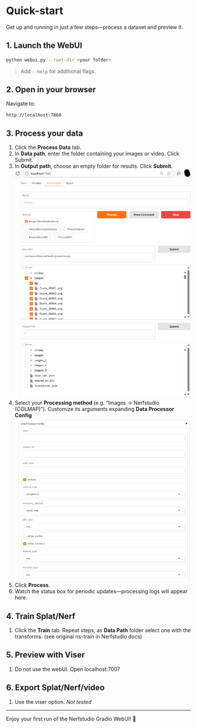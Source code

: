 <!-- docs/tutorials/quickstart.md -->

# Quick-start

Get up and running in just a few steps—process a dataset and preview it.

## 1. Launch the WebUI

```bash
python webui.py --root-dir <your folder>
```

> Add `--help` for additional flags.

## 2. Open in your browser

Navigate to:

```
http://localhost:7860
```

## 3. Process your data

1. Click the **Process Data** tab.  
2. In **Data path**, enter the folder containing your images or video. Click Submit.  
3. In **Output path**, choose an empty folder for results. Click **Submit**.  
   ![Process Data tab screenshot](../resources/ProcessData.png)
4. Select your **Processing method** (e.g. “Images → Nerfstudio (COLMAP)”). Customize its arguments expanding **Data Processor Config**
   ![Processing arguments screenshot](../resources/DataProcessorParameters.png) 
5. Click **Process**.  
6. Watch the status box for periodic updates—processing logs will appear here.

## 4. Train Splat/Nerf
1. Click the **Train** tab. Repeat steps, as **Data Path** folder select one with the transforms. (see original ns-train in Nerfstudio docs)


## 5. Preview with Viser

1. Do not use the webUI. Open localhost:7007

## 6. Export Splat/Nerf/video
1. Use the viser option. *Not tested*


---

Enjoy your first run of the Nerfstudio Gradio WebUI! 🎉  
